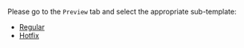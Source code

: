 Please go to the `Preview` tab and select the appropriate sub-template:

- [Regular](?quick_pull=1&template=regular_template.md)
- [Hotfix](?quick_pull=1&template=hotfix_template.md)
